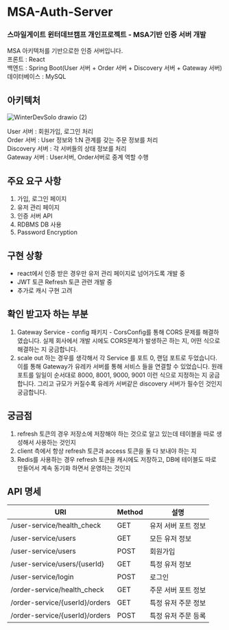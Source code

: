 # MSA-Auth-Server
### 스마일게이트 윈터데브캠프 개인프로젝트 - MSA기반 인증 서버 개발

MSA 아키텍처를 기반으로한 인증 서버입니다. <br>
프론트 : React <br>
백엔드 : Spring Boot(User 서버 + Order 서버 + Discovery 서버 + Gateway 서버)<br>
데이터베이스 : MySQL <br>

## 아키텍처

![WinterDevSolo drawio (2)](https://user-images.githubusercontent.com/78259314/209460012-80e8ce79-b6bb-40b0-bc6c-e82a7638a86d.png)

User 서버 : 회원가입, 로그인 처리 <br>
Order 서버 : User 정보와 1:N 관계를 갖는 주문 정보를 처리<br>
Discovery 서버 : 각 서버들의 상태 정보를 처리<br>
Gateway 서버 : User서버, Order서버로 중계 역할 수행<br>

## 주요 요구 사항

1. 가입, 로그인 페이지
2. 유저 관리 페이지
3. 인증 서버 API
4. RDBMS DB 사용
5. Password Encryption

## 구현 상황

- react에서 인증 받은 경우만 유저 관리 페이지로 넘어가도록 개발 중 <br>
- JWT 토큰 Refresh 토큰 관련 개발 중 <br>
- 추가로 캐시 구현 고려 

## 확인 받고자 하는 부분
1. Gateway Service - config 패키지 - CorsConfig를 통해 CORS 문제를 해결하였습니다. 실제 회사에서 개발 시에도 CORS문제가 발생하곤 하는 지, 어떤 식으로 해결하는 지 궁금합니다.
2. scale out 하는 경우를 생각해서 각 Service 를 포트 0, 랜덤 포트로 두었습니다. 이를 통해 Gateway가 유레카 서버를 통해 서비스 들을 연결할 수 있었습니다. 원래 포트를 일일이 순서대로 8000, 8001, 9000, 9001 이런 식으로 지정하는 지 궁금합니다. 그리고 규모가 커질수록 유레카 서버같은 discovery 서버가 필수인 것인지 궁금합니다.

## 궁금점
1. refresh 토큰의 경우 저장소에 저장해야 하는 것으로 알고 있는데 테이블을 따로 생성해서 사용하는 것인지
2. client 측에서 항상 refresh 토큰과 access 토큰을 둘 다 보내야 하는 지 
3. Redis를 사용하는 경우 refresh 토큰을 캐시에도 저장하고, DB에 테이블도 따로 만들어서 계속 동기화 하면서 운영하는 것인지

## API 명세

|URI|Method|설명|
|-----|---|-----|
|/user-service/health_check|GET|유저 서버 포트 정보|
|/user-service/users|GET|모든 유저 정보|
|/user-service/users|POST|회원가입|
|/user-service/users/{userId}|GET|특정 유저 정보|
|/user-service/login|POST|로그인|
|/order-service/health_check|GET|주문 서버 포트 정보|
|/order-service/{userId}/orders|GET|특정 유저 주문 정보|
|/order-service/{userId}/orders|POST|특정 유저 주문 등록|
